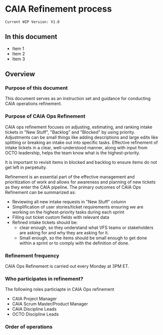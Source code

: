 # CAIA Refinement process
`Current WIP Version: V1.0`

## In this document
- Item 1
- Item 2
- Item 3

## Overview

### Purpose of this document
This document serves as an instruction set and guidance for conducting CAIA operations refinement.

### Purpose of CAIA Ops Refinement
CAIA ops refinement focuses on adjusting, estimating, and ranking intake tickets in "New Stuff", "Backlog" and "Blocked" by using priority. Adjustments can be small things like adding descriptions and large edits like splitting or breaking an intake out into specific tasks. Effective refinement of intake tickets in a clear, well-understood manner, along with input from OCTO leadership, helps the team know what is the highest-priority.

It is important to revisit items in blocked and backlog to ensure items do not get left in perpetuity.

Refinement is an essential part of the effective management and prioritization of work and allows for awareness and planning of new tickets as they  enter the CAIA pipeline.
The primary outcomes of CAIA Ops Refinement can be summarized as:
- Reviewing all new intake requests in "New Stuff" column
- Simplification of user stories/ticket requirements ensuring we are working on the highest-priority tasks during each sprint
- Filling out ticket custom fields with relevant data
- Refined intake tickets should be:
  - clear enough, so they understand what VFS teams or stakeholders are asking for and why they are asking for it.
  - Small enough, so the items should be small enough to get done within a sprint or to comply with the definition of done.

### Refinement frequency
CAIA Ops Refinement is carried out every Monday at 3PM ET.

### Who participates in refinement?
The following roles particiapte in CAIA Ops refinement
- CAIA Project Manager
- CAIA Scrum Master/Product Manager
- CAIA Discipline Leads
- OCTO Discipline Leads

### Order of operations


